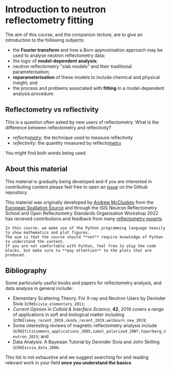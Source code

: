 # Introduction to neutron reflectometry fitting

The aim of this course, and the companion lecture, are to give an introduction to the following subjects: 
- the **Fourier transform** and how a Born approximation approach may be used to analyse neutron reflectometry data; 
- the logic of **model-dependent analysis**; 
- neutron reflectometry "slab models" and their traditional parameterisation; 
- **reparameterisation** of these models to include chemical and physical insight; and 
- the process and problems associated with **fitting** in a model-dependent analysis procedure. 

## Reflectometry vs reflectivity

This is a question often asked by new users of reflectometry. What is the difference between reflectometry and reflectivity?

- *reflecto[metry](https://www.etymonline.com/word/-metry)*: the technique used to measure reflectivity
- *reflectivity*: the quantity measured by reflecto[metry](https://www.etymonline.com/word/-metry)

You might find both words being used.

## About this material

This material is gradually being developed and if you are interested in contributing content please feel free to open an [issue](https://github.com/reflectivity/learn/issues/new/choose) on the Github repository. 

This material was originally developed by [Andrew McCluskey](mailto:andrew.mccluskey@ess.eu) from the [European Spallation Source](https://europeanspallationsource.se/) and through the ISIS Neutron Reflectometry School and Open Reflectometry Standards Organisation Workshop 2022 has recieved contributions and feedback from many [reflectometry experts](./contributors.html)

```{note}
In this course, we make use of the Python programming language heavily to show mathematics and plot figures. 
The aim is that the course should **not** require knowledge of Python to understand the content. 
If you are not comfortable with Python, feel free to skip the code blocks, but make sure to **pay attention** to the plots that are produced.
```

## Bibliography

Some particularly useful books and papers for reflectometry analysis, and data analysis in general include:
- Elementary Scattering Theory: For X-ray and Neutron Users by Devinder Sivia {cite}`sivia_elementary_2011`;
- *Current Opinion in Colloid & Interface Science*, **42**, 2019 covers a range of applications in soft and biological matter including {cite}`lakey_recent_2019,skoda_recent_2019,welbourn_new_2019`;
- Some interesting reviews of magnetic reflectometry analysis include {cite}`fitzsimmons_applications_2005,zabel_polarized_2007,toperberg_neutron_2015`; and
- Data Analysis: A Bayesian Tutorial by Devinder Sivia and John Skilling {cite}`sivia_data_2006`.

This list is not exhaustive and we suggest searching for and reading relevant work in your field **once you understand the basics**. 

```{bibliography}
```
